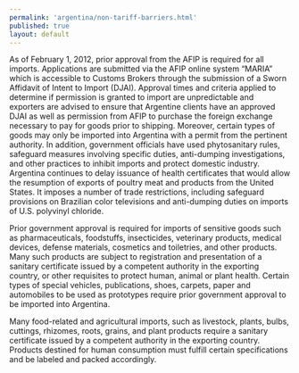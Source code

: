 ```yaml
---
permalink: 'argentina/non-tariff-barriers.html'
published: true
layout: default
---
```

As of February 1, 2012, prior approval from the AFIP is required for all imports. Applications are submitted via the AFIP online system “MARIA” which is accessible to Customs Brokers through the submission of a Sworn Affidavit of Intent to Import (DJAI). Approval times and criteria applied to determine if permission is granted to import are unpredictable and exporters are advised to ensure that Argentine clients have an approved DJAI as well as permission from AFIP to purchase the foreign exchange necessary to pay for goods prior to shipping. Moreover, certain types of goods may only be imported into Argentina with a permit from the pertinent authority. In addition, government officials have used phytosanitary rules, safeguard measures involving specific duties, anti-dumping investigations, and other practices to inhibit imports and protect domestic industry. Argentina continues to delay issuance of health certificates that would allow the resumption of exports of poultry meat and products from the United States. It imposes a number of trade restrictions, including safeguard provisions on Brazilian color televisions and anti-dumping duties on imports of U.S. polyvinyl chloride.
 
Prior government approval is required for imports of sensitive goods such as pharmaceuticals, foodstuffs, insecticides, veterinary products, medical devices, defense materials, cosmetics and toiletries, and other products. Many such products are subject to registration and presentation of a sanitary certificate issued by a competent authority in the exporting country, or other requisites to protect human, animal or plant health. Certain types of special vehicles, publications, shoes, carpets, paper and automobiles to be used as prototypes require prior government approval to be imported into Argentina.

Many food-related and agricultural imports, such as livestock, plants, bulbs, cuttings, rhizomes, roots, grains, and plant products require a sanitary certificate issued by a competent authority in the exporting country. Products destined for human consumption must fulfill certain specifications and be labeled and packed accordingly.
